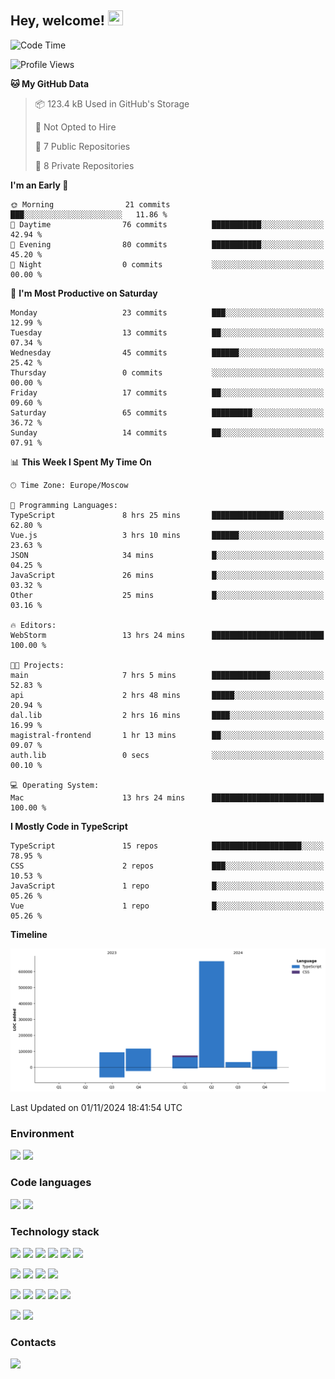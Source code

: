 ## Hey, welcome!   <img src="https://github.com/blackcater/blackcater/raw/main/images/Hi.gif" height="24" width="24"/></h1>

<!--START_SECTION:waka-->
![Code Time](http://img.shields.io/badge/Code%20Time-399%20hrs%2039%20mins-blue)

![Profile Views](http://img.shields.io/badge/Profile%20Views-0-blue)

**🐱 My GitHub Data** 

> 📦 123.4 kB Used in GitHub's Storage 
 > 
> 🚫 Not Opted to Hire
 > 
> 📜 7 Public Repositories 
 > 
> 🔑 8 Private Repositories 
 > 
**I'm an Early 🐤** 

```text
🌞 Morning                21 commits          ███░░░░░░░░░░░░░░░░░░░░░░   11.86 % 
🌆 Daytime                76 commits          ███████████░░░░░░░░░░░░░░   42.94 % 
🌃 Evening                80 commits          ███████████░░░░░░░░░░░░░░   45.20 % 
🌙 Night                  0 commits           ░░░░░░░░░░░░░░░░░░░░░░░░░   00.00 % 
```
📅 **I'm Most Productive on Saturday** 

```text
Monday                   23 commits          ███░░░░░░░░░░░░░░░░░░░░░░   12.99 % 
Tuesday                  13 commits          ██░░░░░░░░░░░░░░░░░░░░░░░   07.34 % 
Wednesday                45 commits          ██████░░░░░░░░░░░░░░░░░░░   25.42 % 
Thursday                 0 commits           ░░░░░░░░░░░░░░░░░░░░░░░░░   00.00 % 
Friday                   17 commits          ██░░░░░░░░░░░░░░░░░░░░░░░   09.60 % 
Saturday                 65 commits          █████████░░░░░░░░░░░░░░░░   36.72 % 
Sunday                   14 commits          ██░░░░░░░░░░░░░░░░░░░░░░░   07.91 % 
```


📊 **This Week I Spent My Time On** 

```text
🕑︎ Time Zone: Europe/Moscow

💬 Programming Languages: 
TypeScript               8 hrs 25 mins       ████████████████░░░░░░░░░   62.80 % 
Vue.js                   3 hrs 10 mins       ██████░░░░░░░░░░░░░░░░░░░   23.63 % 
JSON                     34 mins             █░░░░░░░░░░░░░░░░░░░░░░░░   04.25 % 
JavaScript               26 mins             █░░░░░░░░░░░░░░░░░░░░░░░░   03.32 % 
Other                    25 mins             █░░░░░░░░░░░░░░░░░░░░░░░░   03.16 % 

🔥 Editors: 
WebStorm                 13 hrs 24 mins      █████████████████████████   100.00 % 

🐱‍💻 Projects: 
main                     7 hrs 5 mins        █████████████░░░░░░░░░░░░   52.83 % 
api                      2 hrs 48 mins       █████░░░░░░░░░░░░░░░░░░░░   20.94 % 
dal.lib                  2 hrs 16 mins       ████░░░░░░░░░░░░░░░░░░░░░   16.99 % 
magistral-frontend       1 hr 13 mins        ██░░░░░░░░░░░░░░░░░░░░░░░   09.07 % 
auth.lib                 0 secs              ░░░░░░░░░░░░░░░░░░░░░░░░░   00.10 % 

💻 Operating System: 
Mac                      13 hrs 24 mins      █████████████████████████   100.00 % 
```

**I Mostly Code in TypeScript** 

```text
TypeScript               15 repos            ████████████████████░░░░░   78.95 % 
CSS                      2 repos             ███░░░░░░░░░░░░░░░░░░░░░░   10.53 % 
JavaScript               1 repo              █░░░░░░░░░░░░░░░░░░░░░░░░   05.26 % 
Vue                      1 repo              █░░░░░░░░░░░░░░░░░░░░░░░░   05.26 % 
```



**Timeline**

![Lines of Code chart](https://raw.githubusercontent.com/IntarialN/IntarialN/main/assets/bar_graph.png)


 Last Updated on 01/11/2024 18:41:54 UTC
<!--END_SECTION:waka-->

### Environment

![](https://img.shields.io/badge/IDE_WebStorm-informational?style=flat&logo=WebStorm&logoColor=white&color=0E1117)
![](https://img.shields.io/badge/OS_macOS-informational?style=flat&logo=macos&logoColor=white&color=0E1117)

### Code languages

![](https://img.shields.io/badge/TypeScript-informational?style=flat&logo=TypeScript&logoColor=white&color=0E1117)
![](https://img.shields.io/badge/JavaScript-informational?style=flat&logo=JavaScript&logoColor=white&color=0E1117)

### Technology stack

![](https://img.shields.io/badge/React-informational?style=flat&logo=React&logoColor=white&color=0E1117)
![](https://img.shields.io/badge/React_Native-informational?style=flat&logo=React&logoColor=white&color=0E1117)
![](https://img.shields.io/badge/Electron-informational?style=flat&logo=Electron&logoColor=white&color=0E1117)
![](https://img.shields.io/badge/Vite-informational?style=flat&logo=Vite&logoColor=white&color=0E1117)
![](https://img.shields.io/badge/Mobx-informational?style=flat&logo=MobX&logoColor=white&color=0E1117)
![](https://img.shields.io/badge/Redux-informational?style=flat&logo=Redux&logoColor=white&color=0E1117)

![](https://img.shields.io/badge/Node.js-informational?style=flat&logo=Node.js&logoColor=white&color=0E1117)
![](https://img.shields.io/badge/Nest.js-informational?style=flat&logo=Node.js&logoColor=white&color=0E1117)
![](https://img.shields.io/badge/TypeORM-informational?style=flat&logo=Node.js&logoColor=white&color=0E1117)
![](https://img.shields.io/badge/Express-informational?style=flat&logo=Express&logoColor=white&color=0E1117)

![](https://img.shields.io/badge/PostgreSQL-informational?style=flat&logo=PostgreSQL&logoColor=white&color=0E1117)
![](https://img.shields.io/badge/MongoDB-informational?style=flat&logo=MongoDB&logoColor=white&color=0E1117)
![](https://img.shields.io/badge/MySQL-informational?style=flat&logo=MySQL&logoColor=white&color=0E1117)
![](https://img.shields.io/badge/Redis-informational?style=flat&logo=Redis&logoColor=white&color=0E1117)
![](https://img.shields.io/badge/Docker-informational?style=flat&logo=docker&logoColor=white&color=0E1117)

![](https://img.shields.io/badge/GitHub-informational?style=flat&logo=github&logoColor=white&color=0E1117)
![](https://img.shields.io/badge/GitLab-informational?style=flat&logo=gitlab&logoColor=white&color=0E1117)

### Contacts

[![](https://img.shields.io/badge/Intarial-informational?style=flat&logo=Telegram&logoColor=white&color=0E1117)](https://t.me/intarial)

